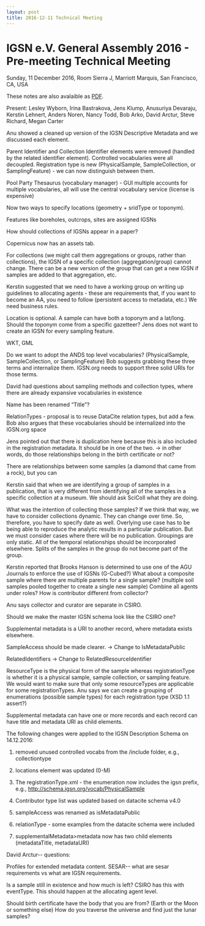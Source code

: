 ```yaml
---
layout: post
title: 2016-12-11 Technical Meeting
---
```


# IGSN e.V. General Assembly 2016 - Pre-meeting Technical Meeting
Sunday, 11 December 2016, Room Sierra J, Marriott Marquis, San Francisco, CA, USA

These notes are also avalaible as [PDF](../../../../media/2016-12-11-technical-meeting.pdf).

Present: Lesley Wyborn, Irina Bastrakova, Jens Klump, Anusuriya Devaraju, Kerstin Lehnert, Anders Noren, Nancy Todd, Bob Arko, David Arctur, Steve Richard, Megan Carter

Anu showed a cleaned up version of the IGSN Descriptive Metadata and we discussed each element.

Parent Identifier and Collection Identifier elements were removed (handled by the related identifier element). Controlled vocabularies were all decoupled. Registration type is new (PhysicalSample, SampleCollection, or SamplingFeature) - we can now distinguish between them.

Pool Party Thesaurus (vocabulary manager) - GUI multiple accounts for multiple vocabularies, all will use the central vocabulary service (license is expensive)

Now two ways to specify locations (geometry + sridType or toponym).

Features like boreholes, outcrops, sites are assigned IGSNs

How should collections of IGSNs appear in a paper?

Copernicus now has an assets tab.

For collections (we might call them aggregations or groups, rather than collections), the IGSN of a specific collection (aggregation/group) cannot change. There can be a new version of the group that can get a new IGSN if samples are added to that aggregation, etc.

Kerstin suggested that we need to have a working group on writing up guidelines to allocating agents - these are requirements that, if you want to become an AA, you need to follow (persistent access to metadata, etc.) We need business rules.

Location is optional. A sample can have both a toponym and a lat/long. Should the toponym come from a specific gazetteer? Jens does not want to create an IGSN for every sampling feature.

WKT, GML

Do we want to adopt the ANDS top level vocabularies? (PhysicalSample, SampleCollection, or SamplingFeature) Bob suggests grabbing these three terms and internalize them. IGSN.org needs to support three solid URIs for those terms.

David had questions about sampling methods and collection types, where there are already expansive vocabularies in existence

Name has been renamed “Title”?

RelationTypes - proposal is to reuse DataCite relation types, but add a few. Bob also argues that these vocabularies should be internalized into the IGSN.org space

Jens pointed out that there is duplication here because this is also included in the registration metadata. It should be in one of the two. → in other words, do those relationships belong in the birth certificate or not?

There are relationships between some samples (a diamond that came from a rock), but you can

Kerstin said that when we are identifying a group of samples in a publication, that is very different from identifying all of the samples in a specific collection at a museum. We should ask SciColl what they are doing.

What was the intention of collecting those samples? If we think that way, we have to consider collections dynamic. They can change over time. So, therefore, you have to specify date as well. Overlying use case has to be being able to reproduce the analytic results in a particular publication. But we must consider cases where there will be no publication. Groupings are only static. All of the temporal relationships should be incorporated elsewhere. Splits of the samples in the group do not become part of the group.

Kerstin reported that Brooks Hanson is determined to use one of the AGU Journals to enforce the use of IGSNs (G-Cubed?)
What about a composite sample where there are multiple parents for a single sample? (multiple soil samples pooled together to create a single new sample)
Combine all agents under roles? How is contributor different from collector?

Anu says collector and curator are separate in CSIRO.

Should we make the master IGSN schema look like the CSIRO one?

Supplemental metadata is a URI to another record, where metadata exists elsewhere.

SampleAccess should be made clearer. → Change to IsMetadataPublic

RelatedIdentifiers → Change to RelatedResourceIdentifier

ResourceType is the physical form of the sample whereas registrationType is whether it is a physical sample, sample collection, or sampling feature. We would want to make sure that only some resourceTypes are applicable for some registrationTypes. Anu says we can create a grouping of enumerations (possible sample types) for each registration type (XSD 1.1 assert?)

Supplemental metadata can have one or more records and each record can have title and metadata URI as child elements.

The following changes were applied to the IGSN Description Schema on 14.12.2016:

1. removed unused controlled vocabs from the /include folder, e.g., collectiontype

2. locations element was updated (0-M)

3. The registrationType.xml - the enumeration now includes the igsn prefix, e.g., http://schema.igsn.org/vocab/PhysicalSample

4. Contributor type list was updated based on datacite schema v4.0

5. sampleAccess was renamed as isMetadataPublic

6. relationType - some examples from the datacite schema were included

7. supplementalMetadata>metadata now has two child elements (metadataTitle, metadataURI)

David Arctur-- questions:

Profiles for extended metadata content.  SESAR-- what are sesar requirements vs what are IGSN requirements.

Is a sample still in existence and how much is left? CSIRO has this with eventType. This should happen at the allocating agent level.

Should birth certificate have the body that you are from? (Earth or the Moon or something else) How do you traverse the universe and find just the lunar samples?